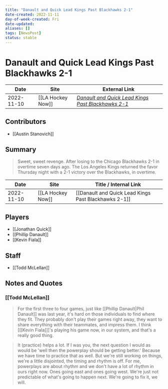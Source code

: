 ```yaml
---
title: "Danault and Quick Lead Kings Past Blackhawks 2-1"
date-created: 2022-11-11
day-of-week-created: Fri
date-updated: 
aliases: []
tags: [NewsPost]
status: stable
---
```


# Danault and Quick Lead Kings Past Blackhawks 2-1

| Date       | Site              | External Link                                                                                                                              |
| ---------- | ----------------- | ------------------------------------------------------------------------------------------------------------------------------------------ |
| 2022-11-10 | [[LA Hockey Now]] | [*Danault and Quick Lead Kings Past Blackhawks 2-1*](https://www.lahockeynow.com/2022/11/10/danault--quick-lead-kings-past-blackhawks-2-1) |

## Contributors
- [[Austin Stanovich]]

## Summary
> Sweet, sweet revenge. 
> After losing to the Chicago Blackhawks 2-1 in overtime seven days ago. The Los Angeles Kings returned the favor Thursday night with a 2-1 victory over the Blackhawks, in overtime. 

| Date       | Site              | Title / Internal Link                                |
| ---------- | ----------------- | ---------------------------------------------------- |
| 2022-11-10 | [[LA Hockey Now]] | [[Danault and Quick Lead Kings Past Blackhawks 2-1]] |

## Players
- [[Jonathan Quick]]
- [[Phillip Danault]]
- [[Kevin Fiala]]

## Staff
- [[Todd McLellan]]

## Notes and Quotes
### [[Todd McLellan]]
> For the first three to four games, just like [[Phillip Danault|Phil Danault]] was last year, it's hard on those individuals to find where they fit. They probably don't play their games right away, they want to share everything with their teammates, and impress them. I think \[[[Kevin Fiala]]]'s playing his game now, in our system, and that's a really good thing.

> It (practice) helps a lot. If I was you, the next question I would as would be 'well then the powerplay should be getting better.' Because we have time to practice that as well. But we're still working on things, we're a little disjointed, the timing and rhythm is off. For me, powerplays are about rhythm and we don't have a lot of rhythm in ours right now. Ones going east and ones going west. We're just not predictable of what's going to happen next. We're going to fix it, we will.